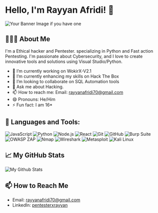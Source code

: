 # Hello, I'm Rayyan Afridi! 👋

![Your Banner Image if you have one](https://github.com/Ray_0x01/Picture/blob/main/438100595_7597096127022909_2545304076164165838_n.jpg)

## 👨🏻‍💻 About Me

I'm a Ethical hacker and Pentester. specializing in Python and Fast action Pentesting. I'm passionate about Cybersecurity, and I love to create innovative tools and solutions using Visual Studio/Python.

- 🔭 I’m currently working on WokirX-V2.1
- 🌱 I’m currently enhancing my skills on Hack The Box
- 👯 I’m looking to collaborate on SQL Automation tools
- 💬 Ask me about Hacking.
- 📫 How to reach me: Email: [rayyanafridi70@gmail.com](mailto:rayyanafridi70@gmail.com)
- 😄 Pronouns: He/Him
- ⚡ Fun fact: I am 16*

## 🚀 Languages and Tools:

![JavaScript](https://img.shields.io/badge/-JavaScript-black?style=flat-square&logo=javascript)
![Python](https://img.shields.io/badge/-Python-black?style=flat-square&logo=Python)
![Node.js](https://img.shields.io/badge/-Node.js-black?style=flat-square&logo=node.js)
![React](https://img.shields.io/badge/-React-black?style=flat-square&logo=react)
![Git](https://img.shields.io/badge/-Git-black?style=flat-square&logo=git)
![GitHub](https://img.shields.io/badge/-GitHub-181717?style=flat-square&logo=github)
![Burp Suite](https://img.shields.io/badge/-Burp%20Suite-black?style=flat-square&logo=burpsuite&logoColor=red)
![OWASP ZAP](https://img.shields.io/badge/-OWASP%20ZAP-black?style=flat-square&logo=owasp)
![Nmap](https://img.shields.io/badge/-Nmap-black?style=flat-square&logo=nmap)
![Wireshark](https://img.shields.io/badge/-Wireshark-1679A7?style=flat-square&logo=wireshark)
![Metasploit](https://img.shields.io/badge/-Metasploit-black?style=flat-square&logo=metasploit)
![Kali Linux](https://img.shields.io/badge/-Kali%20Linux-557C94?style=flat-square&logo=kali-linux)

## 📈 My GitHub Stats

![My Github Stats](https://github-readme-stats.vercel.app/api?username=kaliafridi&show_icons=true&theme=radical)

## 📫 How to Reach Me

- Email: [rayyanafridi70@gmail.com](mailto:rayyanafridi70@gmail.com)
- LinkedIn: [pentesterxrayyan](https://www.linkedin.com/in/pentesterxrayyan/)
